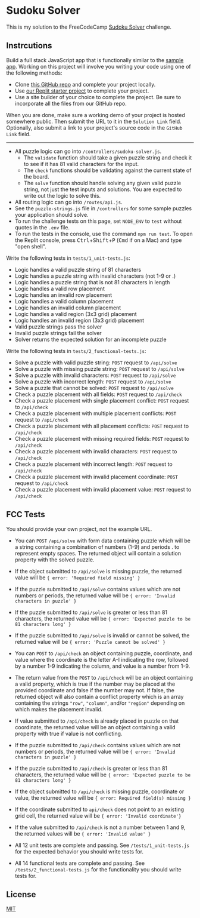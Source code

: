 # Sudoku Solver

This is my solution to the FreeCodeCamp [Sudoku Solver](https://www.freecodecamp.org/learn/quality-assurance/quality-assurance-projects/sudoku-solver) challenge. 

## Instrcutions

Build a full stack JavaScript app that is functionally similar to the [sample app](https://sudoku-solver.freecodecamp.rocks/). Working on this project will involve you writing your code using one of the following methods:

- Clone [this GitHub repo](https://github.com/freecodecamp/boilerplate-project-sudoku-solver) and complete your project locally.
- Use [our Replit starter project](https://replit.com/github/freeCodeCamp/boilerplate-project-sudoku-solver) to complete your project.
- Use a site builder of your choice to complete the project. Be sure to incorporate all the files from our GitHub repo.

When you are done, make sure a working demo of your project is hosted somewhere public. Then submit the URL to it in the `Solution Link` field. Optionally, also submit a link to your project's source code in the `GitHub Link` field.

---

- All puzzle logic can go into `/controllers/sudoku-solver.js`.
  - The `validate` function should take a given puzzle string and check it to see if it has 81 valid characters for the input.
  - The `check` functions should be validating against the current state of the board.
  - The `solve` function should handle solving any given valid puzzle string, not just the test inputs and solutions. You are expected to write out the logic to solve this.
- All routing logic can go into `/routes/api.js`.
- See the `puzzle-strings.js` file in `/controllers` for some sample puzzles your application should solve.
- To run the challenge tests on this page, set `NODE_ENV` to `test` without quotes in the `.env` file.
- To run the tests in the console, use the command `npm run test`. To open the Replit console, press <kbd>Ctrl</kbd>+<kbd>Shift</kbd>+<kbd>P</kbd> (<kbd>Cmd</kbd> if on a Mac) and type "open shell".

Write the following tests in `tests/1_unit-tests.js`:

- Logic handles a valid puzzle string of 81 characters
- Logic handles a puzzle string with invalid characters (not 1-9 or .)
- Logic handles a puzzle string that is not 81 characters in length
- Logic handles a valid row placement
- Logic handles an invalid row placement
- Logic handles a valid column placement
- Logic handles an invalid column placement
- Logic handles a valid region (3x3 grid) placement
- Logic handles an invalid region (3x3 grid) placement
- Valid puzzle strings pass the solver
- Invalid puzzle strings fail the solver
- Solver returns the expected solution for an incomplete puzzle

Write the following tests in `tests/2_functional-tests.js`:

- Solve a puzzle with valid puzzle string: `POST` request to `/api/solve`
- Solve a puzzle with missing puzzle string: `POST` request to `/api/solve`
- Solve a puzzle with invalid characters: `POST` request to `/api/solve`
- Solve a puzzle with incorrect length: `POST` request to `/api/solve`
- Solve a puzzle that cannot be solved: `POST` request to `/api/solve`
- Check a puzzle placement with all fields: `POST` request to `/api/check`
- Check a puzzle placement with single placement conflict: `POST` request to `/api/check`
- Check a puzzle placement with multiple placement conflicts: `POST` request to `/api/check`
- Check a puzzle placement with all placement conflicts: `POST` request to `/api/check`
- Check a puzzle placement with missing required fields: `POST` request to `/api/check`
- Check a puzzle placement with invalid characters: `POST` request to `/api/check`
- Check a puzzle placement with incorrect length: `POST` request to `/api/check`
- Check a puzzle placement with invalid placement coordinate: `POST` request to `/api/check`
- Check a puzzle placement with invalid placement value: `POST` request to `/api/check`

## FCC Tests

You should provide your own project, not the example URL.

- You can `POST` `/api/solve` with form data containing puzzle which will be a string containing a combination of numbers (1-9) and periods . to represent empty spaces. The returned object will contain a solution property with the solved puzzle.

- If the object submitted to `/api/solve` is missing puzzle, the returned value will be `{ error: 'Required field missing' }`

- If the puzzle submitted to `/api/solve` contains values which are not numbers or periods, the returned value will be `{ error: 'Invalid characters in puzzle' }`

- If the puzzle submitted to `/api/solve` is greater or less than 81 characters, the returned value will be `{ error: 'Expected puzzle to be 81 characters long' }`

- If the puzzle submitted to `/api/solve` is invalid or cannot be solved, the returned value will be `{ error: 'Puzzle cannot be solved' }`
- You can `POST` to `/api/check` an object containing puzzle, coordinate, and value where the coordinate is the letter A-I indicating the row, followed by a number 1-9 indicating the column, and value is a number from 1-9.

- The return value from the `POST` to `/api/check` will be an object containing a valid property, which is true if the number may be placed at the provided coordinate and false if the number may not. If false, the returned object will also contain a conflict property which is an array containing the strings `"row"`, `"column"`, and/or `"region"` depending on which makes the placement invalid.

- If value submitted to `/api/check` is already placed in puzzle on that coordinate, the returned value will be an object containing a valid property with true if value is not conflicting.

- If the puzzle submitted to `/api/check` contains values which are not numbers or periods, the returned value will be `{ error: 'Invalid characters in puzzle' }`

- If the puzzle submitted to `/api/check` is greater or less than 81 characters, the returned value will be `{ error: 'Expected puzzle to be 81 characters long' }`

- If the object submitted to `/api/check` is missing puzzle, coordinate or value, the returned value will be `{ error: Required field(s) missing }`

- If the coordinate submitted to `api/check` does not point to an existing grid cell, the returned value will be `{ error: 'Invalid coordinate'}`

- If the value submitted to `/api/check` is not a number between 1 and 9, the returned values will be `{ error: 'Invalid value' }`

- All 12 unit tests are complete and passing. See `/tests/1_unit-tests.js` for the expected behavior you should write tests for.

- All 14 functional tests are complete and passing. See `/tests/2_functional-tests.js` for the functionality you should write tests for.

## License

[MIT](./LICENSE)
